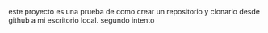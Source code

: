 este proyecto es una prueba de como crear un repositorio y clonarlo desde github a mi escritorio local. segundo intento

